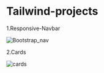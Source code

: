 # Tailwind-projects

1.Responsive-Navbar

![Bootstrap_nav](https://user-images.githubusercontent.com/114981861/234335709-da4ddad9-b91e-402d-97c3-9f2208ebf8ca.png)


2.Cards

![cards](https://user-images.githubusercontent.com/114981861/234336392-719b8424-c1ef-47f3-abae-75f96fd10c8e.png)

